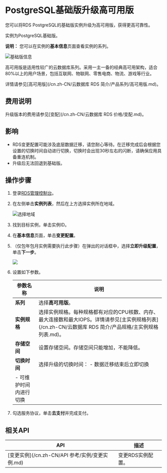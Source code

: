 # PostgreSQL基础版升级高可用版

您可以将RDS PostgreSQL的基础版实例升级为高可用版，获得更高可靠性。

实例为PostgreSQL基础版。

**说明：** 您可以在实例的**基本信息**页面查看实例的系列。

![基础版信息](https://static-aliyun-doc.oss-accelerate.aliyuncs.com/assets/img/zh-CN/3013729951/p65912.png)

高可用版是适用性较广的云数据库系列。采用一主一备的经典高可用架构，适合80%以上的用户场景，包括互联网、物联网、零售电商、物流、游戏等行业。

详情请参见[高可用版](/cn.zh-CN/云数据库 RDS 简介/产品系列/高可用版.md)。

## 费用说明

升级版本的费用请参见[变配](/cn.zh-CN/云数据库 RDS 价格/变配.md)。

## 影响

-   RDS变更配置可能涉及底层数据迁移，请您耐心等待。在迁移完成后会根据您设置的切换时间自动进行切换，切换时会出现30秒左右的闪断，请确保应用具备重连机制。
-   升级后无法回退到基础版。

## 操作步骤

1.  登录[RDS管理控制台](https://rds.console.aliyun.com/)。

2.  在左侧单击**实例列表**，然后在上方选择实例所在地域。

    ![选择地域](https://static-aliyun-doc.oss-accelerate.aliyuncs.com/assets/img/zh-CN/3074469951/p36543.png)

3.  找到目标实例，单击实例ID。

4.  在**基本信息**页面，单击**变更配置**。

5.  （仅包年包月实例需要执行此步骤）在弹出的对话框中，选择**立即升级配置**，单击**下一步**。

    ![](https://static-aliyun-doc.oss-accelerate.aliyuncs.com/assets/img/zh-CN/8757626061/p65915.png)

6.  设置如下参数。

    |参数名称|说明|
    |----|--|
    |**系列**|选择**高可用版**。|
    |**实例规格**|选择实例规格。每种规格都有对应的CPU核数、内存、最大连接数和最大IOPS。详情请参见[主实例规格列表](/cn.zh-CN/云数据库 RDS 简介/产品规格/主实例规格列表.md)。|
    |**存储空间**|设置存储空间。存储空间只能增加，不能降低。|
    |**切换时间**|选择升级的切换时间：     -   数据迁移结束后立即切换
    -   可维护时间内进行切换 |

7.  勾选服务协议，单击**去支付**并完成支付。


## 相关API

|API|描述|
|---|--|
|[变更实例](/cn.zh-CN/API 参考/实例/变更实例.md)|变更RDS实例配置。|

